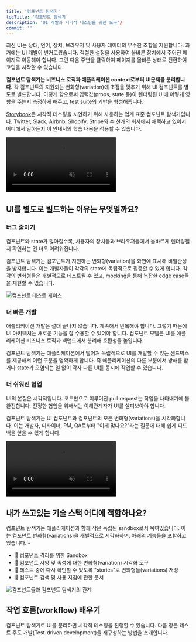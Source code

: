 ```yaml
---
title: '컴포넌트 탐색기'
tocTitle: '컴포넌트 탐색기'
description: 'UI 개발과 시각적 테스팅을 위한 도구'/
commit: ''
---
```


최신 UI는 상태, 언어, 장치, 브라우저 및 사용자 데이터의 무수한 조합을 지원합니다. 과거에는 UI 개발이 번거로웠습니다. 적절한 설정을 사용하여 올바른 장치에서 주어진 페이지로 이동해야 합니다. 그런 다음 주변을 클릭하여 페이지를 올바른 상태로 전환하여 코딩을 시작할 수 있습니다.

**컴포넌트 탐색기는 비즈니스 로직과 애플리케이션 context로부터 UI문제를 분리합니다.** 각 컴포넌트의 지원되는 변화형(variation)에 초점을 맞추기 위해 UI 컴포넌트를 별도로 빌드합니다. 이렇게 함으로써 입력값(props, state 등)이 렌더링된 UI에 어떻게 영향을 주는지 측정하게 해주고, test suite의 기반을 형성해줍니다.

[Storybook](https://storybook.js.org/)은 시각적 테스팅을 시연하기 위해 사용하는 업계 표준 컴포넌트 탐색기입니다. Twitter, Slack, Airbnb, Shopify, Stripe와 수 천개의 회사에서 채택하고 있어서 어디에서 일하든지 이 안내서의 학습 내용을 적용할 수 있습니다.

<video autoPlay muted playsInline loop>
  <source
    src="/visual-testing-handbook/storybook-component-explorer-visual-testing.mp4"
    type="video/mp4"/>
</video>

## UI를 별도로 빌드하는 이유는 무엇일까요?

### 버그 줄이기

컴포넌트와 state가 많아질수록, 사용자의 장치들과 브라우저들에서 올바르게 렌더링될지 확인하는 건 더욱 어려워집니다.

컴포넌트 탐색기는 컴포넌트가 지원하는 변화형(variation)을 화면에 표시해 비일관성을 방지합니다. 이는 개발자들이 각각의 state에 독립적으로 집중할 수 있게 합니다. 각각의 변화형들은 개별적으로 테스트될 수 있고, mocking을 통해 복잡한 edge case들을 재현할 수 있습니다.

![컴포넌트 테스트 케이스](/visual-testing-handbook/component-test-cases.png)

### 더 빠른 개발

애플리케이션 개발은 절대 끝나지 않습니다. 계속해서 반복해야 합니다. 그렇기 때문에 UI 아키텍처는 새로운 기능을 잘 수용할 수 있어야 합니다. 컴포넌트 모델은 UI를 애플리케이션 비즈니스 로직과 백앤드에서 분리해 호환성을 높입니다.

컴포넌트 탐색기는 애플리케이션에서 떨어져 독립적으로 UI를 개발할 수 있는 샌드박스를 제공해서 이런 구분을 명확하게 합니다. 즉 애플리케이션의 다른 부분에서 방해를 받거나 state가 오염되는 일 없이 각자 다른 UI를 동시에 작업할 수 있습니다. 

### 더 쉬워진 협업

UI의 본질은 시각적입니다. 코드만으로 이루어진 pull request는 작업을 나타내기에 불완전합니다. 진정한 협업을 위해서는 이해관계자가 UI를 살펴보아야 합니다.

컴포넌트 탐색기는 UI 컴포넌트와 컴포넌트의 모든 변화형(variations)을 시각화합니다. 이는 개발자, 디자이너, PM, QA로부터 "이게 맞나요?"라는 질문에 대해 쉽게 피드백을 얻을 수 있게 합니다.

<video autoPlay muted playsInline loop>
  <source
    src="/visual-testing-handbook/storybook-workflow-publish.mp4"
    type="video/mp4"/>
</video>

## 내가 쓰고있는 기술 스택 어디에 적합하나요?

컴포넌트 탐색기는 애플리케이션과 함께 작은 독립된 sandbox로서 묶여있습니다. 이는 컴포넌트 변화형(variations)을 개별적으로 시각화하며, 아래의 기능들을 포함하고 있습니다. -

- 🧱 컴포넌트 격리를 위한 Sandbox
- 🔭 컴포넌트 사양 및 속성에 대한 변화형(variation) 시각화 도구
- 🧩 테스트 중에 다시 확인할 수 있도록 "stories"로 변화형들(variations) 저장
- 📑 컴포넌트 검색 및 사용 지침에 관한 문서

![컴포넌트들과 컴포넌트 탐색기의 관계](/visual-testing-handbook/storybook-relationship.png)

## 작업 흐름(workflow) 배우기

컴포넌트 탐색기로 UI를 분리하면 시각적 테스팅을 진행할 수 있습니다. 다음 장은 테스트 주도 개발(Test-driven development)을 재구성하는 방법을 소개합니다.